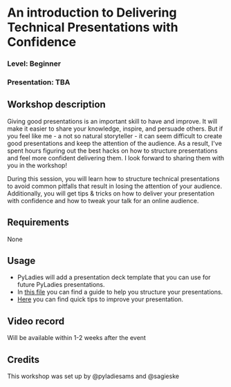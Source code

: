 # An introduction to Delivering Technical Presentations with Confidence

### Level: Beginner

### Presentation: TBA

## Workshop description

Giving good presentations is an important skill to have and improve. It will make it
easier to share your knowledge, inspire, and persuade others. But if you feel like me -
a not so natural storyteller - it can seem difficult to create good presentations and
keep the attention of the audience. As a result, I've spent hours figuring out the best
hacks on how to structure presentations and feel more confident delivering them. I look
forward to sharing them with you in the workshop!

During this session, you will learn how to structure technical presentations to avoid
common pitfalls that result in losing the attention of your audience. Additionally, you
will get tips & tricks on how to deliver your presentation with confidence and how to
tweak your talk for an online audience.

## Requirements

None

## Usage

- PyLadies will add a presentation deck template that you can use for future PyLadies
  presentations.
- In [this file](tipsandtricks.md) you can find a guide to help you structure your
  presentations.
- [Here](tipsandtricks.md) you can find quick tips to improve your presentation.

## Video record

Will be available within 1-2 weeks after the event

## Credits

This workshop was set up by @pyladiesams and @sagieske
